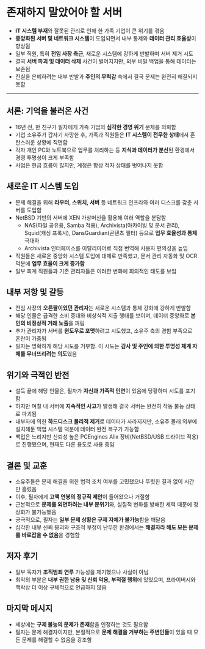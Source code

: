 # 존재하지 말았어야 할 서버


* **IT 시스템 부재**와 잘못된 관리로 인해 한 가족 기업이 큰 위기를 겪음
* **중앙화된 서버 및 네트워크 시스템**이 도입되면서 내부 통제와 **데이터 관리 효율성**이 향상됨
* 일부 직원, 특히 **전임 사장 측근**, 새로운 시스템에 강하게 반발하며 서버 제거 시도
* 결국 **서버 파괴 및 데이터 삭제** 사건이 벌어지지만, 외부 비밀 백업을 통해 데이터는 보존됨
* 진실을 은폐하려는 내부 반발과 **주인의 무력감** 속에서 결국 문제는 완전히 해결되지 못함

---

서론: 기억을 불러온 사건
--------------

* 16년 전, 한 친구가 필자에게 가족 기업의 **심각한 경영 위기** 문제를 의뢰함
* 기업 소유주가 갑자기 사망한 후, 가족과 직원들은 **IT 시스템이 전무한 상태**에서 혼란스러운 상황에 직면함
* 각자 개인 PC와 노트북으로 업무를 처리하는 등 **지식과 데이터가 분산**된 환경에서 경영 투명성이 크게 부족함
* 사업은 현금 흐름이 많지만, 계정은 항상 적자 상태를 벗어나지 못함

새로운 IT 시스템 도입
-------------

* 문제 해결을 위해 **라우터, 스위치, 서버** 등 네트워크 인프라와 여러 디스크를 갖춘 서버를 도입함
* NetBSD 기반의 서버에 XEN 가상머신을 활용해 여러 역할을 분담함
  + NAS(파일 공유용, Samba 적용), Archivista(아카이빙 및 문서 관리), Squid(캐싱 프록시), DansGuardian(콘텐츠 필터) 등으로 **업무 효율성과 통제** 극대화
  + Archivista 인터페이스를 이탈리아어로 직접 번역해 사용자 편의성을 높임
* 직원들은 새로운 중앙화 시스템 도입에 대체로 만족했고, 문서 관리 자동화 및 OCR 덕분에 **업무 효율이 크게 증가함**
* 일부 회계 직원들과 기존 관리자들은 이러한 변화에 회의적인 태도를 보임

내부 저항 및 갈등
----------

* 전임 사장의 **오른팔이었던 관리자**는 새로운 시스템과 통제 강화에 강하게 반발함
* 해당 인물은 급격한 소비 증대와 비상식적 지출 행태를 보이며, 데이터 중앙화로 **본인의 비정상적 거래 노출**을 꺼림
* 추가 관리자가 서버를 **윈도우로 포맷**하려고 시도했고, 소유주 측의 경험 부족으로 혼란이 가중됨
* 필자는 명확하게 해당 시도를 거부함. 이 시도는 **감사 및 주인에 의한 투명성 체계 자체를 무너뜨리려는 의도**였음

위기와 극적인 반전
----------

* 설득 끝에 해당 인물은, 필자가 **자신과 가족적 인연**이 있음에 당황하며 시도를 포기함
* 하지만 며칠 내 서버에 **지속적인 사고**가 발생해 결국 서버는 완전히 작동 불능 상태로 파괴됨
* 내부자에 의한 **하드디스크 물리적 제거**로 데이터가 사라지지만, 소유주 몰래 외부에 설치해둔 백업 시스템 덕분에 데이터 완전 복구가 가능함
* 백업은 느리지만 신뢰성 높은 PCEngines Alix 장비(NetBSD/USB 드라이브 적용)로 진행됐으며, 현재도 다른 용도로 사용 중임

결론 및 교훈
-------

* 소유주들은 문제 해결을 위한 법적 조치 여부를 고민했으나 뚜렷한 결과 없이 시간만 흘렀음
* 이후, 필자에게 **고액 연봉의 정규직 제안**이 들어왔으나 거절함
* 근본적으로 **문제를 외면하려는 내부 분위기**와, 실질적 변화를 방해한 세력 때문에 정상화가 불가능했음
* 궁극적으로, 필자는 **일부 문제 상황은 구제 자체가 불가능**함을 깨달음
* 심각한 내부 신뢰 붕괴와 구조적 부정이 난무한 환경에서는 **해결자라 해도 모든 문제를 바로잡을 수 없음**을 경험함

저자 후기
-----

* 일부 독자가 **조직범죄 연루** 가능성을 제기했으나 사실이 아님
* 최악의 부분은 **내부 권한 남용 및 신뢰 악용, 부적절 행위**에 있었으며, 프라이버시와 맥락상 더 이상 구체적으로 언급하지 않음

마지막 메시지
-------

* 세상에는 **구제 불능의 문제가 존재**함을 인정하는 것도 필요함
* 필자는 문제 해결자이지만, 본질적으로 **문제 해결을 거부하는 주변인들**이 있을 때 모든 문제를 해결할 수 없음을 강조함
